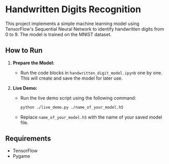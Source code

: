 # Handwritten Digits Recognition

This project implements a simple machine learning model using TensorFlow's Sequential Neural Network to identify handwritten digits from 0 to 9. The model is trained on the MNIST dataset.

## How to Run

1. **Prepare the Model:**
   - Run the code blocks in `handwritten_digit_model.ipynb` one by one. This will create and save the model for later use.

2. **Live Demo:**
   - Run the live demo script using the following command:
     ```bash
     python ./live_demo.py ./name_of_your_model.h5
     ```
   - Replace `name_of_your_model.h5` with the name of your saved model file.

## Requirements

- TensorFlow
- Pygame
